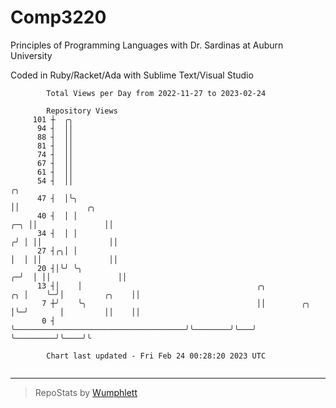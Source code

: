 # Comp3220

Principles of Programming Languages with Dr. Sardinas at Auburn University

Coded in Ruby/Racket/Ada with Sublime Text/Visual Studio

```
        Total Views per Day from 2022-11-27 to 2023-02-24

        Repository Views
     101 ┼  ╭╮
      94 ┤  ││
      88 ┤  ││
      81 ┤  ││
      74 ┤  ││
      67 ┤  ││
      61 ┤  ││
      54 ┤  ││                                                                  ╭╮
      47 ┤  │╰╮                                                                 ││               ╭╮
      40 ┤  │ │                                                             ╭─╮ ││               ││
      34 ┤  │ │                                                            ╭╯ │ ││               ││
      27 ┤╭╮│ │                                                            │  │ ││               ││
      20 ┤│╰╯ ╰╮                                                         ╭─╯  │ ││               ││
      13 ┤│    │                                       ╭╮             ╭╮ │    ╰─╯│         ╭╮    ││
       7 ┼╯    ╰╮                                      ││        ╭╮   │╰─╯       │         ││    ││
       0 ┤      ╰──────────────────────────────────────╯╰────────╯╰───╯          ╰─────────╯╰────╯╰

        Chart last updated - Fri Feb 24 00:28:20 2023 UTC
        
```

---

> RepoStats by [Wumphlett](https://github.com/Wumphlett)
